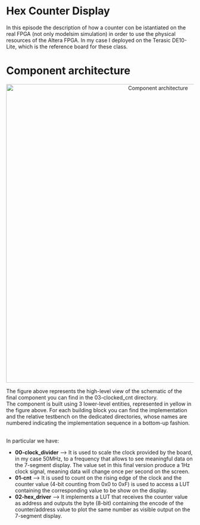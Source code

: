 
# Hex Counter Display

In this episode the description of how a counter con be istantiated on the real FPGA (not only modelsim simulation) in order to use the physical resources of the Altera FPGA. In my case I deployed on the Terasic DE10-Lite, which is the reference board for these class.


# Component architecture
<p align="center">
  <img src="seven_seg_dec.jpg" width="800" title="Component architecture">
</p>
The figure above represents the high-level view of the schematic of the final component you can find in the 03-clocked_cnt directory. <br />
The component is built using 3 lower-level entities, represented in yellow in the figure above. For each building block you can find the implementation and the relative testbench on the dedicated directories, whose names are numbered indicating the implementation sequence in a bottom-up fashion. <br />  <br />

In particular we have:

- **00-clock_divider** ⟶  It is used to scale the clock provided by the board, in my case 50MHz, to a frequency that allows to see meaningful data on the 7-segment display. The value set in this final version produce a 1Hz clock signal, meaning data will change once per second on the screen.
- **01-cnt** ⟶  It is used to count on the rising edge of the clock and the counter value (4-bit counting from 0x0 to 0xF) is used to access a LUT containing the corresponding value to be show on the display.
- **02-hex_driver** ⟶  It implements a LUT that receives the counter value as address and outputs the byte (8-bit) containing the encode of the counter/address value to plot the same number as visible output on the 7-segment display. 

